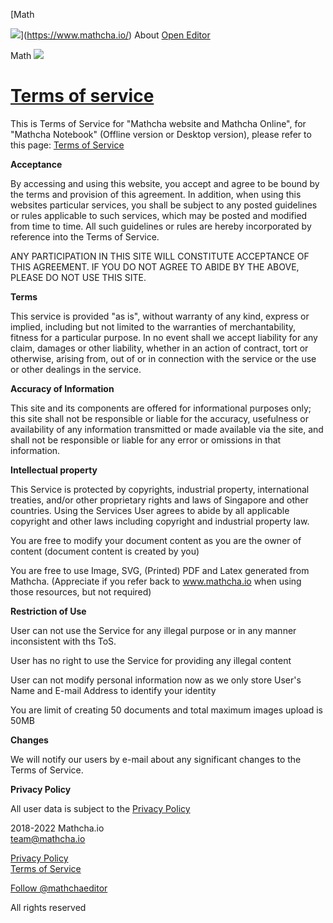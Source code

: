 [Math

![](image/logo-header.svg)](https://www.mathcha.io/) About [Open Editor](https://www.mathcha.io/editor)

Math ![](image/logo-about.svg) 

[Terms of service](https://www.mathcha.io/terms-of-service)
===========================================================

This is Terms of Service for "Mathcha website and Mathcha Online", for "Mathcha Notebook" (Offline version or Desktop version), please refer to this page: [Terms of Service](https://www.mathcha.io/notebook/terms-of-service)

**Acceptance**

By accessing and using this website, you accept and agree to be bound by the terms and provision of this agreement. In addition, when using this websites particular services, you shall be subject to any posted guidelines or rules applicable to such services, which may be posted and modified from time to time. All such guidelines or rules are hereby incorporated by reference into the Terms of Service.

ANY PARTICIPATION IN THIS SITE WILL CONSTITUTE ACCEPTANCE OF THIS AGREEMENT. IF YOU DO NOT AGREE TO ABIDE BY THE ABOVE, PLEASE DO NOT USE THIS SITE.

**Terms**

This service is provided "as is", without warranty of any kind, express or implied, including but not limited to the warranties of merchantability, fitness for a particular purpose. In no event shall we accept liability for any claim, damages or other liability, whether in an action of contract, tort or otherwise, arising from, out of or in connection with the service or the use or other dealings in the service.

**Accuracy of Information**

This site and its components are offered for informational purposes only; this site shall not be responsible or liable for the accuracy, usefulness or availability of any information transmitted or made available via the site, and shall not be responsible or liable for any error or omissions in that information.

**Intellectual property**

This Service is protected by copyrights, industrial property, international treaties, and/or other proprietary rights and laws of Singapore and other countries. Using the Services User agrees to abide by all applicable copyright and other laws including copyright and industrial property law.

You are free to modify your document content as you are the owner of content (document content is created by you)

You are free to use Image, SVG, (Printed) PDF and Latex generated from Mathcha. (Appreciate if you refer back to www.mathcha.io when using those resources, but not required)

**Restriction of Use**

User can not use the Service for any illegal purpose or in any manner inconsistent with ths ToS.

User has no right to use the Service for providing any illegal content

User can not modify personal information now as we only store User's Name and E-mail Address to identify your identity

You are limit of creating 50 documents and total maximum images upload is 50MB

**Changes**

We will notify our users by e-mail about any significant changes to the Terms of Service.

**Privacy Policy**

All user data is subject to the [Privacy Policy](https://www.mathcha.io/privacy-policy)

2018-2022 Mathcha.io  
team@mathcha.io  
  
[Privacy Policy](https://www.mathcha.io/privacy-policy)  
[Terms of Service](https://www.mathcha.io/terms-of-service)  
  
[Follow @mathchaeditor](https://twitter.com/mathchaeditor)  
  
All rights reserved